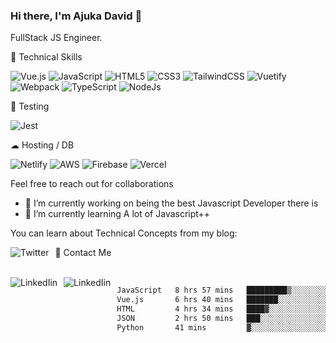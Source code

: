 ### Hi there, I'm Ajuka David 🥷

FullStack JS Engineer.




💼 Technical Skills 

![Vue.js](https://img.shields.io/badge/vuejs-%2335495e.svg?style=for-the-badge&logo=vuedotjs&logoColor=%234FC08D) ![JavaScript](https://img.shields.io/badge/javascript-%23323330.svg?style=for-the-badge&logo=javascript&logoColor=%23F7DF1E) ![HTML5](https://img.shields.io/badge/html5-%23E34F26.svg?style=for-the-badge&logo=html5&logoColor=white) ![CSS3](https://img.shields.io/badge/css3-%231572B6.svg?style=for-the-badge&logo=css3&logoColor=white) ![TailwindCSS](https://img.shields.io/badge/tailwindcss-%2338B2AC.svg?style=for-the-badge&logo=tailwind-css&logoColor=white) ![Vuetify](https://img.shields.io/badge/Vuetify-1867C0?style=for-the-badge&logo=vuetify&logoColor=AEDDFF) ![Webpack](https://img.shields.io/badge/webpack-%238DD6F9.svg?style=for-the-badge&logo=webpack&logoColor=black) ![TypeScript](https://img.shields.io/badge/typescript-%23007ACC.svg?style=for-the-badge&logo=typescript&logoColor=white) ![NodeJs](https://img.shields.io/badge/python-3670A0?style=for-the-badge&logo=python&logoColor=ffdd54)

🧪 Testing 

![Jest](https://img.shields.io/badge/-jest-%23C21325?style=for-the-badge&logo=jest&logoColor=white)

☁ Hosting / DB

![Netlify](https://img.shields.io/badge/netlify-%23000000.svg?style=for-the-badge&logo=netlify&logoColor=#00C7B7) ![AWS](https://img.shields.io/badge/AWS-%23FF9900.svg?style=for-the-badge&logo=amazon-aws&logoColor=white) ![Firebase](https://img.shields.io/badge/firebase-%23039BE5.svg?style=for-the-badge&logo=firebase) ![Vercel](https://img.shields.io/badge/vercel-%23000000.svg?style=for-the-badge&logo=vercel&logoColor=white)


Feel free to reach out for collaborations


- 🔭 I’m currently working on being the best Javascript Developer there is
- 🌱 I’m currently learning A lot of Javascript++ 

You can learn about Technical Concepts from my blog:

<a href="https://tobit.hashnode.dev/"> <img src="https://img.shields.io/badge/Hashnode-2962FF?style=for-the-badge&logo=hashnode&logoColor=white"
     alt="Twitter"
     style="float: left; margin-right: 10px;" /> </a>


📱 Contact Me

<br />
<a href="https://www.linkedin.com/in/david-ajuka-630660144/"> <img src="https://img.shields.io/badge/LinkedIn-0077B5?style=for-the-badge&logo=linkedin&logoColor=white"
     alt="LinkedIin"
     style="float: left; margin-right: 10px;" /> </a> <a href="mailto:ajuka.zephiniah@gmail.com"> <img src="https://img.shields.io/badge/Gmail-D14836?style=for-the-badge&logo=gmail&logoColor=white"
     alt="LinkedIin"
     style="float: left; margin-right: 10px;" /> </a>
     

<!--START_SECTION:waka-->

```txt
JavaScript   8 hrs 57 mins   █████████▒░░░░░░░░░░░░░░░   36.87 %
Vue.js       6 hrs 40 mins   ███████░░░░░░░░░░░░░░░░░░   27.52 %
HTML         4 hrs 34 mins   ████▓░░░░░░░░░░░░░░░░░░░░   18.86 %
JSON         2 hrs 50 mins   ███░░░░░░░░░░░░░░░░░░░░░░   11.72 %
Python       41 mins         ▓░░░░░░░░░░░░░░░░░░░░░░░░   02.83 %
```

<!--END_SECTION:waka-->
